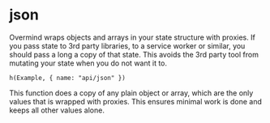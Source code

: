# json

Overmind wraps objects and arrays in your state structure with proxies. If you pass state to 3rd party libraries, to a service worker or similar, you should pass a long a copy of that state. This avoids the 3rd party tool from mutating your state when you do not want it to.

```marksy
h(Example, { name: "api/json" })
```

This function does a copy of any plain object or array, which are the only values that is wrapped with proxies. This ensures minimal work is done and keeps all other values alone.